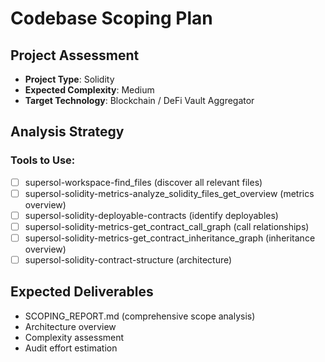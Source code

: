 # Codebase Scoping Plan

## Project Assessment
- **Project Type**: Solidity
- **Expected Complexity**: Medium
- **Target Technology**: Blockchain / DeFi Vault Aggregator

## Analysis Strategy
### Tools to Use:
- [ ] supersol-workspace-find_files (discover all relevant files)
- [ ] supersol-solidity-metrics-analyze_solidity_files_get_overview (metrics overview)
- [ ] supersol-solidity-deployable-contracts (identify deployables)
- [ ] supersol-solidity-metrics-get_contract_call_graph (call relationships)
- [ ] supersol-solidity-metrics-get_contract_inheritance_graph (inheritance overview)
- [ ] supersol-solidity-contract-structure (architecture)

## Expected Deliverables
- SCOPING_REPORT.md (comprehensive scope analysis)
- Architecture overview
- Complexity assessment
- Audit effort estimation
